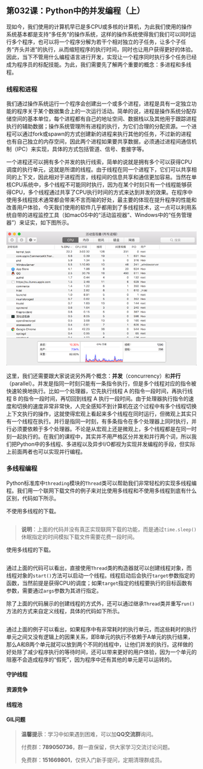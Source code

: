 ## 第032课：Python中的并发编程（上）

现如今，我们使用的计算机早已是多CPU或多核的计算机，为此我们使用的操作系统基本都是支持“多任务”的操作系统，这样的操作系统使得我们我们可以同时运行多个程序，也可以将一个程序分解为若干个相对独立的子任务，让多个子任务“齐头并进”的执行，从而缩短程序的执行时间，同时也让用户获得更好的体验。因此，当下不管用什么编程语言进行开发，实现让一个程序同时执行多个任务已经成为程序员的标配技能。为此，我们需要先了解两个重要的概念：多进程和多线程。

### 线程和进程

我们通过操作系统运行一个程序会创建出一个或多个进程，进程是具有一定独立功能的程序关于某个数据集合上的一次运行活动。简单的说，进程是操作系统分配存储空间的基本单位，每个进程都有自己的地址空间、数据栈以及其他用于跟踪进程执行的辅助数据；操作系统管理所有进程的执行，为它们合理的分配资源。一个进程可以通过fork或spawn的方式创建新的进程来执行其他的任务，不过新的进程也有自己独立的内存空间，因此两个进程如果要共享数据，必须通过进程间通信机制（IPC）来实现，具体的方式包括管道、信号、套接字等。

一个进程还可以拥有多个并发的执行线索，简单的说就是拥有多个可以获得CPU调度的执行单元，这就是所谓的线程。由于线程在同一个进程下，它们可以共享相同的上下文，因此相对于进程而言，线程间的信息共享和通信更加容易。当然在单核CPU系统中，多个线程不可能同时执行，因为在某个时刻只有一个线程能够获得CPU，多个线程通过共享了CPU执行时间的方式来达到并发的效果。在程序中使用多线程技术通常都会带来不言而喻的好处，最主要的体现在提升程序的性能和改善用户体验，今天我们使用的软件几乎都用到了多线程技术，这一点可以利用系统自带的进程监控工具（如macOS中的“活动监视器”、Windows中的“任务管理器”）来证实，如下图所示。

![](res/macos-monitor.png)

这里，我们还需要跟大家说说另外两个概念：**并发**（concurrency）和**并行**（parallel）。并发是指同一时刻只能有一条指令执行，但是多个线程对应的指令被快速轮换地执行。比如一个处理器，它先执行线程 A 的指令一段时间，再执行线程 B 的指令一段时间，再切回到线程 A 执行一段时间。由于处理器执行指令的速度和切换的速度非常非常快，人完全感知不到计算机在这个过程中有多个线程切换上下文执行的操作，这就使得宏观上看起来多个线程在同时运行，但微观上其实只有一个线程在执行。并行是指同一时刻，有多条指令在多个处理器上同时执行，并行必须要依赖于多个处理器。不论是从宏观上还是微观上，多个线程都是在同一时刻一起执行的。在我们的课程中，其实并不用严格区分并发和并行两个词，所以我们把Python中的多线程、多进程以及异步I/O都视为实现并发编程的手段，但实际上前面两者也可以实现并行编程。

### 多线程编程

Python标准库中`threading`模块的`Thread`类可以帮助我们非常轻松的实现多线程编程。我们用一个联网下载文件的例子来对比使用多线程和不使用多线程到底有什么区别，代码如下所示。

不使用多线程的下载。

```Python

```

> **说明**：上面的代码并没有真正实现联网下载的功能，而是通过`time.sleep()`休眠指定的时间模拟下载文件需要花费一段时间。

使用多线程的下载。

```Python

```

通过上面的代码可以看出，直接使用`Thread`类的构造器就可以创建线程对象，而线程对象的`start()`方法可以启动一个线程。线程启动后会执行`target`参数指定的函数，当然前提是获得CPU的调度；如果`target`指定的线程要执行的目标函数有参数，需要通过`args`参数为其进行指定。

除了上面的代码展示的创建线程的方式外，还可以通过继承`Thread`类并重写`run()`方法的方式来自定义线程，具体的代码如下所示。

```Python

```

通过上面的例子可以看出，如果程序中有非常耗时的执行单元，而这些耗时的执行单元之间又没有逻辑上的因果关系，即B单元的执行不依赖于A单元的执行结果，那么A和B两个单元就可以放到两个不同的线程中，让他们并发的执行。这样做的好处除了减少程序执行的等待时间，还可以带来更好的用户体验，因为一个单元的阻塞不会造成程序的“假死”，因为程序中还有其他的单元是可以运转的。

#### 守护线程



#### 资源竞争



#### 线程池



#### GIL问题



> **温馨提示**：学习中如果遇到困难，可以加**QQ交流群**询问。
>
> 付费群：**789050736**，群一直保留，供大家学习交流讨论问题。
>
> 免费群：**151669801**，仅供入门新手提问，定期清理群成员。